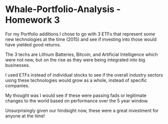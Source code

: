 # Whale-Portfolio-Analysis - Homework 3

For my Portfolio additions I chose to go with 3 ETFs that represent some new technologies at the time (2015) and see if investing into those would have yielded good returns. 

The 3 techs are Lithium Batteries, Bitcoin, and Artificial Intelligence which were not new, but on the rise as they were being integrated into big businesses.

I used ETFs instead of individual stocks to see if the overall industry sectors using these technologies would grow as a whole, instead of specific companies. 

My thought was I would see if these were passing fads or legitimate changes to the world based on performance over the 5 year window. 

Unsurprisingly given our hindsight now, these were a great investment for anyone at the time! 